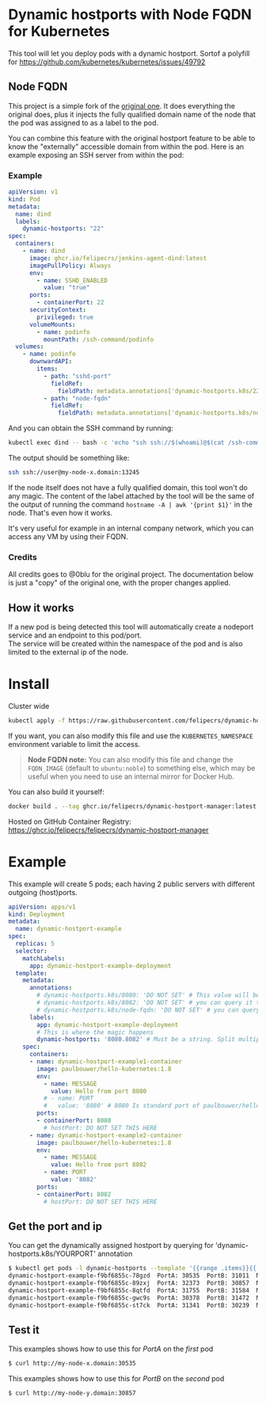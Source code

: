 # Dynamic hostports **with Node FQDN** for Kubernetes

This tool will let you deploy pods with a dynamic hostport.
Sortof a polyfill for https://github.com/kubernetes/kubernetes/issues/49792

## **Node FQDN**

This project is a simple fork of the [original one](https://github.com/0blu/dynamic-hostports-k8s). It does everything the original does, plus it injects the fully qualified domain name of the node that the pod was assigned to as a label to the pod.

You can combine this feature with the original hostport feature to be able to know the "externally" accessible domain from within the pod. Here is an example exposing an SSH server from within the pod:

### Example

``` yaml
apiVersion: v1
kind: Pod
metadata:
  name: dind
  labels:
    dynamic-hostports: "22"
spec:
  containers:
    - name: dind
      image: ghcr.io/felipecrs/jenkins-agent-dind:latest
      imagePullPolicy: Always
      env:
        - name: SSHD_ENABLED
          value: "true"
      ports:
        - containerPort: 22
      securityContext:
        privileged: true
      volumeMounts:
        - name: podinfo
          mountPath: /ssh-command/podinfo
  volumes:
    - name: podinfo
      downwardAPI:
        items:
          - path: "sshd-port"
            fieldRef:
              fieldPath: metadata.annotations['dynamic-hostports.k8s/22']
          - path: "node-fqdn"
            fieldRef:
              fieldPath: metadata.annotations['dynamic-hostports.k8s/node-fqdn']
```

And you can obtain the SSH command by running:

```bash
kubectl exec dind -- bash -c 'echo "ssh ssh://$(whoami)@$(cat /ssh-command/podinfo/node-fqdn):$(cat /ssh-command/podinfo/sshd-port)"'
```

The output should be something like:

```bash
ssh ssh://user@my-node-x.domain:13245
```

If the node itself does not have a fully qualified domain, this tool won't do any magic. The content of the label attached by the tool will be the same of the output of running the command `hostname -A | awk '{print $1}'` in the node. That's even how it works.

It's very useful for example in an internal company network, which you can access any VM by using their FQDN.

### Credits

All credits goes to @0blu for the original project. The documentation below is just a "copy" of the original one, with the proper changes applied.

## How it works

If a new pod is being detected this tool will automatically create a nodeport service and an endpoint to this pod/port.  
The service will be created within the namespace of the pod and is also limited to the external ip of the node.

# Install

Cluster wide
``` bash
kubectl apply -f https://raw.githubusercontent.com/felipecrs/dynamic-hostports-k8s/master/deploy.yaml
```

If you want, you can also modify this file and use the `KUBERNETES_NAMESPACE` environment variable to limit the access.

> **Node FQDN note:** You can also modify this file and change the `FQDN_IMAGE` (default to `ubuntu:noble`) to something else, which may be useful when you need to use an internal mirror for Docker Hub.

You can also build it yourself:

``` bash
docker build . --tag ghcr.io/felipecrs/dynamic-hostport-manager:latest 
```

Hosted on GitHub Container Registry: https://ghcr.io/felipecrs/felipecrs/dynamic-hostport-manager

# Example

This example will create 5 pods; each having 2 public servers with different outgoing (host)ports.

``` yaml
apiVersion: apps/v1
kind: Deployment
metadata:
  name: dynamic-hostport-example
spec:
  replicas: 5
  selector:
    matchLabels:
      app: dynamic-hostport-example-deployment
  template:
    metadata:
      annotations:
        # dynamic-hostports.k8s/8080: 'DO NOT SET' # This value will be automatically set by the tool
        # dynamic-hostports.k8s/8082: 'DO NOT SET' # you can query it to determine the outgoing hostport
        # dynamic-hostports.k8s/node-fqdn: 'DO NOT SET' # you can query it to determine the fully qualified hostname of the node running the pod
      labels:
        app: dynamic-hostport-example-deployment
        # This is where the magic happens
        dynamic-hostports: '8080.8082' # Must be a string. Split multiple ports with '.'
    spec:
      containers:
      - name: dynamic-hostport-example1-container
        image: paulbouwer/hello-kubernetes:1.8
        env:
          - name: MESSAGE
            value: Hello from port 8080
          # - name: PORT
          #   value: '8080' # 8080 Is standard port of paulbouwer/hello-kubernete
        ports:
        - containerPort: 8080
          # hostPort: DO NOT SET THIS HERE
      - name: dynamic-hostport-example2-container
        image: paulbouwer/hello-kubernetes:1.8
        env:
          - name: MESSAGE
            value: Hello from port 8082
          - name: PORT
            value: '8082'
        ports:
        - containerPort: 8082
          # hostPort: DO NOT SET THIS HERE
```

## Get the port and ip

You can get the dynamically assigned hostport by querying for 'dynamic-hostports.k8s/YOURPORT' annotation

``` bash
$ kubectl get pods -l dynamic-hostports --template '{{range .items}}{{.metadata.name}}  PortA: {{index .metadata.annotations "dynamic-hostports.k8s/8080"}}  PortB: {{index .metadata.annotations "dynamic-hostports.k8s/8082"}}  Node FQDN: {{index .metadata.annotations "dynamic-hostports.k8s/node-fqdn"}}{{"\n"}}{{end}}'
dynamic-hostport-example-f9bf6855c-78gzd  PortA: 30535  PortB: 31011  Node FQDN: my-node-1.domain
dynamic-hostport-example-f9bf6855c-89zxj  PortA: 32373  PortB: 30857  Node FQDN: my-node-2.domain
dynamic-hostport-example-f9bf6855c-8qtfd  PortA: 31755  PortB: 31584  Node FQDN: my-node-1.domain
dynamic-hostport-example-f9bf6855c-gwc9s  PortA: 30378  PortB: 31472  Node FQDN: my-node-1.domain
dynamic-hostport-example-f9bf6855c-st7ck  PortA: 31341  PortB: 30239  Node FQDN: my-node-2.domain
```

## Test it

This examples shows how to use this for _PortA_ on the _first_ pod

``` bash
$ curl http://my-node-x.domain:30535
```

This examples shows how to use this for _PortB_ on the _second_ pod

``` bash
$ curl http://my-node-y.domain:30857
```
